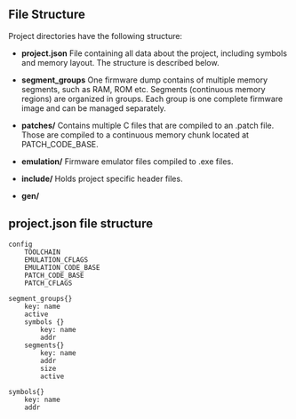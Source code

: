 ## File Structure
Project directories have the following structure:

- **project.json**
File containing all data about the project, including symbols and memory layout. The structure is described below.

- **segment_groups**
One firmware dump contains of multiple memory segments, such as RAM, ROM etc.
Segments (continuous memory regions) are organized in groups.
Each group is one complete firmware image and can be managed separately.


- **patches/**
Contains multiple C files that are compiled to an .patch file.
Those are compiled to a continuous memory chunk located at PATCH_CODE_BASE.

- **emulation/**
Firmware emulator files compiled to .exe files.


- **include/**
Holds project specific header files.

- **gen/**


## project.json file structure
    config
        TOOLCHAIN
        EMULATION_CFLAGS
        EMULATION_CODE_BASE
        PATCH_CODE_BASE
        PATCH_CFLAGS

    segment_groups{}
        key: name
        active
        symbols {}
            key: name
            addr
        segments{}
            key: name
            addr
            size
            active

    symbols{}
        key: name
        addr

